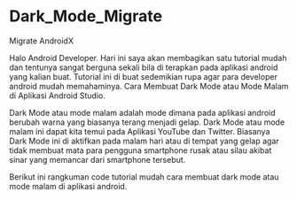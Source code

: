 # Dark_Mode_Migrate
Migrate AndroidX

Halo Android Developer. Hari ini saya akan membagikan satu tutorial mudah dan tentunya sangat berguna sekali bila di terapkan pada aplikasi android yang kalian buat. Tutorial ini di buat sedemikian rupa agar para developer android mudah memahaminya. Cara Membuat Dark Mode atau Mode Malam di Aplikasi Android Studio. 

Dark Mode atau mode malam adalah mode dimana pada aplikasi android berubah warna yang biasanya terang menjadi gelap. Dark Mode atau mode malam ini dapat kita temui pada Aplikasi YouTube dan Twitter. Biasanya Dark Mode ini di aktifkan pada malam hari atau di tempat yang gelap agar tidak membuat mata para pengguna smartphone rusak atau silau akibat sinar yang memancar dari smartphone tersebut.


Berikut ini rangkuman code tutorial mudah cara membuat dark mode atau mode malam di aplikasi android.
